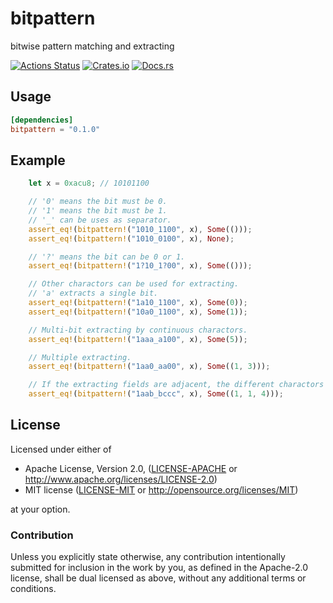 # bitpattern
bitwise pattern matching and extracting

[![Actions Status](https://github.com/dalance/bitpattern/workflows/Regression/badge.svg)](https://github.com/dalance/bitpattern/actions)
[![Crates.io](https://img.shields.io/crates/v/bitpattern.svg)](https://crates.io/crates/bitpattern)
[![Docs.rs](https://docs.rs/bitpattern/badge.svg)](https://docs.rs/bitpattern)

## Usage

```Cargo.toml
[dependencies]
bitpattern = "0.1.0"
```

## Example

```rust
    let x = 0xacu8; // 10101100

    // '0' means the bit must be 0.
    // '1' means the bit must be 1.
    // '_' can be uses as separator.
    assert_eq!(bitpattern!("1010_1100", x), Some(()));
    assert_eq!(bitpattern!("1010_0100", x), None);

    // '?' means the bit can be 0 or 1.
    assert_eq!(bitpattern!("1?10_1?00", x), Some(()));

    // Other charactors can be used for extracting.
    // 'a' extracts a single bit.
    assert_eq!(bitpattern!("1a10_1100", x), Some(0));
    assert_eq!(bitpattern!("10a0_1100", x), Some(1));

    // Multi-bit extracting by continuous charactors.
    assert_eq!(bitpattern!("1aaa_a100", x), Some(5));

    // Multiple extracting.
    assert_eq!(bitpattern!("1aa0_aa00", x), Some((1, 3)));

    // If the extracting fields are adjacent, the different charactors can be used.
    assert_eq!(bitpattern!("1aab_bccc", x), Some((1, 1, 4)));
```

## License

Licensed under either of

 * Apache License, Version 2.0, ([LICENSE-APACHE](LICENSE-APACHE) or http://www.apache.org/licenses/LICENSE-2.0)
 * MIT license ([LICENSE-MIT](LICENSE-MIT) or http://opensource.org/licenses/MIT)

at your option.

### Contribution

Unless you explicitly state otherwise, any contribution intentionally
submitted for inclusion in the work by you, as defined in the Apache-2.0
license, shall be dual licensed as above, without any additional terms or
conditions.
